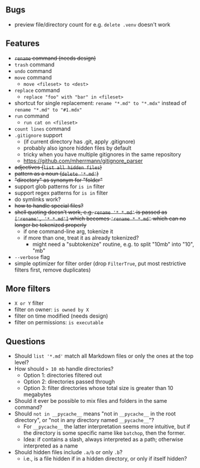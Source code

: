 ## Bugs
- preview file/directory count for e.g. `delete .venv` doesn't work

## Features
- ~~`rename` command (needs design)~~
- `trash` command
- `undo` command
- `move` command
    - `move <fileset> to <dest>`
- `replace` command
    - `replace "foo" with "bar" in <fileset>`
- shortcut for single replacement: `rename "*.md" to "*.mdx"` instead of `rename "*.md" to "#1.mdx"`
- `run` command
    - `run cat on <fileset>`
- `count lines` command
- `.gitignore` support
    - (if current directory has .git, apply .gitignore)
    - probably also ignore hidden files by default
    - tricky when you have multiple gitignores in the same repository
    - <https://github.com/mherrmann/gitignore_parser>
- ~~adjectives (`list all hidden files`)~~
- ~~pattern as a noun (`delete '*.md'`)~~
- ~~"directory" as synonym for "folder"~~
- support glob patterns for `is in` filter
- support regex patterns for `is in` filter
- do symlinks work?
- ~~how to handle special files?~~
- ~~shell quoting doesn't work, e.g. `rename '* *.md'` is passed as `['rename', '* *.md']` which becomes `'rename * *.md'` which can no longer be tokenized properly~~
    - if one command-line arg, tokenize it
    - if more than one, treat it as already tokenized?
        - might need a "subtokenize" routine, e.g. to split "10mb" into "10", "mb"
- `--verbose` flag
- simple optimizer for filter order (drop `FilterTrue`, put most restrictive filters first, remove duplicates)

## More filters
- `X or Y` filter
- filter on owner: `is owned by X`
- filter on time modified (needs design)
- filter on permissions: `is executable`

## Questions
- Should `list '*.md'` match all Markdown files or only the ones at the top level?
- How should `> 10 mb` handle directories?
    - Option 1: directories filtered out
    - Option 2: directories passed through
    - Option 3: filter directories whose total size is greater than 10 megabytes
- Should it ever be possible to mix files and folders in the same command?
- Should `not in __pycache__` means "not in `__pycache__` in the root directory", or
  "not in any directory named `__pycache__`"?
    - For `__pycache__` the latter interpretation seems more intuitive, but if the directory is
      some specific name like `batchop`, then the former.
    - Idea: if contains a slash, always interpreted as a path; otherwise interpreted as a name
- Should hidden files include `.a/b` or only `.b`?
    - i.e., is a file hidden if in a hidden directory, or only if itself hidden?
